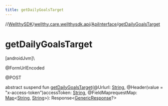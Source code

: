 ```yaml
---
title: getDailyGoalsTarget
---
```

//[WellthySDK](../../../index.html)/[wellthy.care.wellthysdk.api](../index.html)/[ApiInterface](index.html)/[getDailyGoalsTarget](get-daily-goals-target.html)



# getDailyGoalsTarget



[androidJvm]\




@FormUrlEncoded



@POST



abstract suspend fun [getDailyGoalsTarget](get-daily-goals-target.html)(@Urlurl: [String](https://kotlinlang.org/api/latest/jvm/stdlib/kotlin/-string/index.html), @Header(value = "x-access-token")accessToken: [String](https://kotlinlang.org/api/latest/jvm/stdlib/kotlin/-string/index.html), @FieldMaprequestMap: [Map](https://kotlinlang.org/api/latest/jvm/stdlib/kotlin.collections/-map/index.html)&lt;[String](https://kotlinlang.org/api/latest/jvm/stdlib/kotlin/-string/index.html), [String](https://kotlinlang.org/api/latest/jvm/stdlib/kotlin/-string/index.html)&gt;): Response&lt;[GenericResponse](../../wellthy.care.wellthysdk.data.diary/-generic-response/index.html)?&gt;




